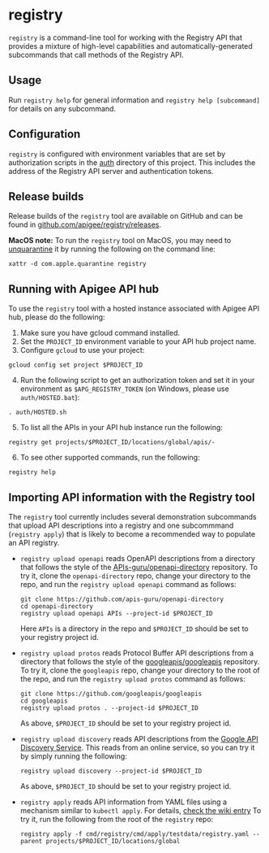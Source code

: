 # registry

`registry` is a command-line tool for working with the Registry API that
provides a mixture of high-level capabilities and automatically-generated
subcommands that call methods of the Registry API.

## Usage

Run `registry help` for general information and `registry help [subcommand]`
for details on any subcommand.

## Configuration

`registry` is configured with environment variables that are set by
authorization scripts in the [auth](/auth) directory of this project. This
includes the address of the Registry API server and authentication tokens.

## Release builds

Release builds of the `registry` tool are available on GitHub and can be found
in
[github.com/apigee/registry/releases](https://github.com/apigee/registry/releases).

**MacOS note:** To run the `registry` tool on MacOS, you may need to
[unquarantine](https://discussions.apple.com/thread/3145071) it by running the
following on the command line:

```
xattr -d com.apple.quarantine registry
```

## Running with Apigee API hub

To use the `registry` tool with a hosted instance associated with Apigee API
hub, please do the following:

1. Make sure you have gcloud command installed.
2. Set the `PROJECT_ID` environment variable to your API hub project name.
3. Configure `gcloud` to use your project:

```
gcloud config set project $PROJECT_ID
```

4. Run the following script to get an authorization token and set it in your
   environment as `$APG_REGISTRY_TOKEN` (on Windows, please use
   `auth/HOSTED.bat`):

```
. auth/HOSTED.sh
```

5. To list all the APIs in your API hub instance run the following:

```
registry get projects/$PROJECT_ID/locations/global/apis/-
```

6. To see other supported commands, run the following:

```
registry help
```

## Importing API information with the Registry tool

The `registry` tool currently includes several demonstration subcommands that
upload API descriptions into a registry and one subcommmand (`registry apply`)
that is likely to become a recommended way to populate an API registry.

- `registry upload openapi` reads OpenAPI descriptions from a directory
  that follows the style of the
  [APIs-guru/openapi-directory](https://github.com/APIs-guru/openapi-directory)
  repository. To try it, clone the `openapi-directory` repo, change your
  directory to the repo, and run the `registry upload openapi` command as
  follows:

  ```
  git clone https://github.com/apis-guru/openapi-directory
  cd openapi-directory
  registry upload openapi APIs --project-id $PROJECT_ID
  ```

  Here `APIs` is a directory in the repo and `$PROJECT_ID` should be set to
  your registry project id.

- `registry upload protos` reads Protocol Buffer API descriptions from a
  directory that follows the style of the
  [googleapis/googleapis](https://github.com/googleapis/googleapis) repository.
  To try it, clone the `googleapis` repo, change your directory to the root of
  the repo, and run the `registry upload protos` command as follows:

  ```
  git clone https://github.com/googleapis/googleapis
  cd googleapis
  registry upload protos . --project-id $PROJECT_ID
  ```

  As above, `$PROJECT_ID` should be set to your registry project id.

- `registry upload discovery` reads API descriptions from the
  [Google API Discovery Service](https://developers.google.com/discovery). This
  reads from an online service, so you can try it by simply running the
  following:

  ```
  registry upload discovery --project-id $PROJECT_ID
  ```

  As above, `$PROJECT_ID` should be set to your registry project id.

- `registry apply` reads API information from YAML files using a mechanism
  similar to `kubectl apply`. For details,
  [check the wiki entry](https://github.com/apigee/registry/wiki/registry-apply)
  To try it, run the following from the root of the `registry` repo:

  ```
  registry apply -f cmd/registry/cmd/apply/testdata/registry.yaml --parent projects/$PROJECT_ID/locations/global
  ```
